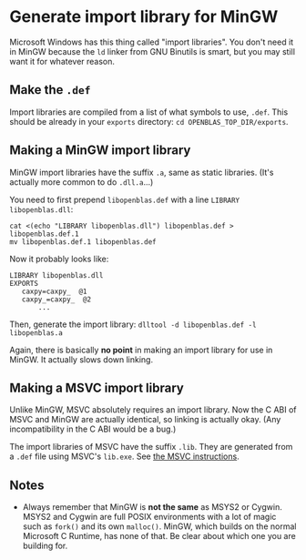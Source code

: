 # Generate import library for MinGW

Microsoft Windows has this thing called "import libraries". You don't need it in MinGW because the `ld` linker from GNU Binutils is smart, but you may still want it for whatever reason.

## Make the `.def`

Import libraries are compiled from a list of what symbols to use, `.def`. This should be already in your `exports` directory: `cd OPENBLAS_TOP_DIR/exports`.

## Making a MinGW import library

MinGW import libraries have the suffix `.a`, same as static libraries. (It's actually more common to do `.dll.a`...)

You need to first prepend `libopenblas.def` with a line `LIBRARY libopenblas.dll`:

    cat <(echo "LIBRARY libopenblas.dll") libopenblas.def > libopenblas.def.1
    mv libopenblas.def.1 libopenblas.def

Now it probably looks like:

    LIBRARY libopenblas.dll
    EXPORTS
	   caxpy=caxpy_  @1
	   caxpy_=caxpy_  @2
           ...

Then, generate the import library: `dlltool -d libopenblas.def -l libopenblas.a`

Again, there is basically **no point** in making an import library for use in MinGW. It actually slows down linking.

## Making a MSVC import library

Unlike MinGW, MSVC absolutely requires an import library. Now the C ABI of MSVC and MinGW are actually identical, so linking is actually okay. (Any incompatibility in the C ABI would be a bug.)

The import libraries of MSVC have the suffix `.lib`. They are generated from a `.def` file using MSVC's `lib.exe`. See [the MSVC instructions](https://github.com/xianyi/OpenBLAS/wiki/How-to-use-OpenBLAS-in-Microsoft-Visual-Studio#generate-import-library-before-0210-version).

## Notes
* Always remember that MinGW is **not the same** as MSYS2 or Cygwin. MSYS2 and Cygwin are full POSIX environments with a lot of magic such as `fork()` and its own `malloc()`. MinGW, which builds on the normal Microsoft C Runtime, has none of that. Be clear about which one you are building for.

